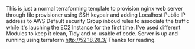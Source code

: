 This is just a normal terraforming template to provision nginx web server through file provisioner using SSH keypair and adding Localhost Public IP address to AWS Default security Group inboud rules to associate the traffic  while it's lauching the EC2 Instance for the first time.
I've used different Modules to keep it clean, Tidy and re-usable of code.
Server is up and running using terraform 
http://52.18.28.3/ 
Thanks for reading.
